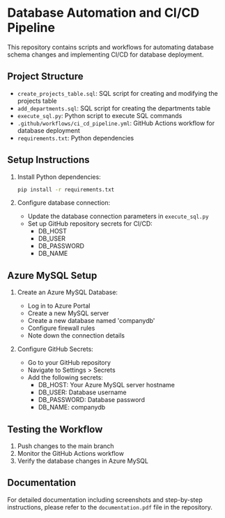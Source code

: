# Database Automation and CI/CD Pipeline

This repository contains scripts and workflows for automating database schema changes and implementing CI/CD for database deployment.

## Project Structure

- `create_projects_table.sql`: SQL script for creating and modifying the projects table
- `add_departments.sql`: SQL script for creating the departments table
- `execute_sql.py`: Python script to execute SQL commands
- `.github/workflows/ci_cd_pipeline.yml`: GitHub Actions workflow for database deployment
- `requirements.txt`: Python dependencies

## Setup Instructions

1. Install Python dependencies:
   ```bash
   pip install -r requirements.txt
   ```

2. Configure database connection:
   - Update the database connection parameters in `execute_sql.py`
   - Set up GitHub repository secrets for CI/CD:
     - DB_HOST
     - DB_USER
     - DB_PASSWORD
     - DB_NAME

## Azure MySQL Setup

1. Create an Azure MySQL Database:
   - Log in to Azure Portal
   - Create a new MySQL server
   - Create a new database named 'companydb'
   - Configure firewall rules
   - Note down the connection details

2. Configure GitHub Secrets:
   - Go to your GitHub repository
   - Navigate to Settings > Secrets
   - Add the following secrets:
     - DB_HOST: Your Azure MySQL server hostname
     - DB_USER: Database username
     - DB_PASSWORD: Database password
     - DB_NAME: companydb

## Testing the Workflow

1. Push changes to the main branch
2. Monitor the GitHub Actions workflow
3. Verify the database changes in Azure MySQL

## Documentation

For detailed documentation including screenshots and step-by-step instructions, please refer to the `documentation.pdf` file in the repository. 